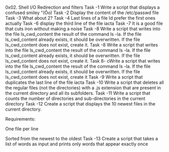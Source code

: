 0x02. Shell I/O Redirection and filters
Task -1 Write a script that displays a confused smiley "(Ôo)
Task -2 Display the content of the /etc/passwd file
Task -3 What about 2?
Task -4 Last lines of a file
Id prefer the first ones actually
Task -6 display the third line of the file iacta
Task -7  It is a good file that cuts iron without making a noise
Task -8  Write a script that writes into the file ls_cwd_content the result of the command ls -la. If the file ls_cwd_content already exists, it should be overwritten. If the file ls_cwd_content does not exist, create it.
Task -8  Write a script that writes into the file ls_cwd_content the result of the command ls -la. If the file ls_cwd_content already exists, it should be overwritten. If the file ls_cwd_content does not exist, create it.
Task 8- cWrite a script that writes into the file ls_cwd_content the result of the command ls -la. If the file ls_cwd_content already exists, it should be overwritten. If the file ls_cwd_content does not exist, create it
Task -9 Write a script that duplicates the last line of the file iacta
Task -10 Write a script that deletes all the regular files (not the directories) with a .js extension that are present in the current directory and all its subfolders.
Task -11 Write a script that counts the number of directories and sub-directories in the current directory
Task -12 Create a script that displays the 10 newest files in the current directory.

Requirements:

One file per line

Sorted from the newest to the oldest
Task -13 Create a script that takes a list of words as input and prints only words that appear exactly once
